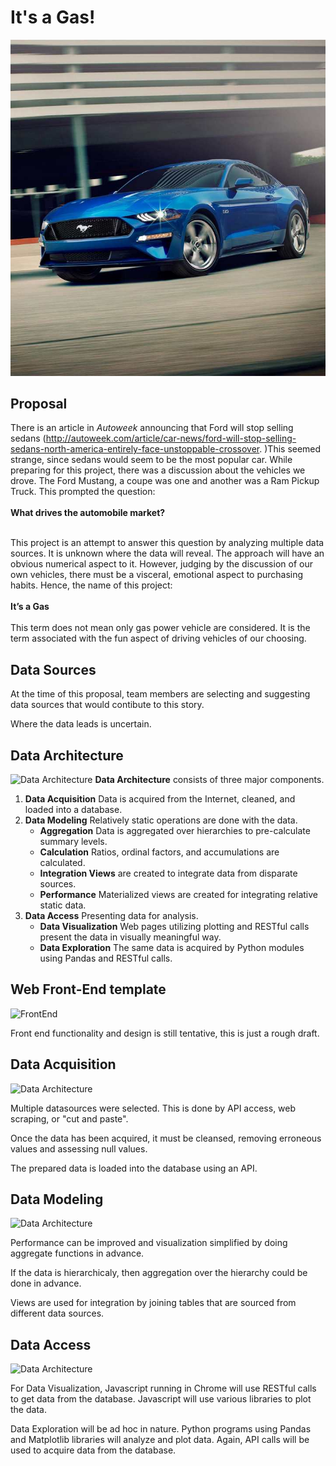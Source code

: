 # It's a Gas!
![It's a Gas!](proposal/cq5dam.web.768.768.jpeg)
## Proposal


There is an article in *Autoweek* announcing  that Ford will stop selling sedans (http://autoweek.com/article/car-news/ford-will-stop-selling-sedans-north-america-entirely-face-unstoppable-crossover. )This seemed strange, since sedans would seem to be the most popular car.  While preparing for this project, there was a discussion about the vehicles we drove.  The Ford Mustang, a coupe was one and another was a Ram Pickup Truck.  This prompted the question:<br/><br/><b>What drives the automobile market?</b><br/><br/>

This project is an attempt to answer this question by analyzing multiple data sources.  It is unknown where the data will reveal.  The approach will have an obvious numerical aspect to it.  However, judging by  the discussion of our own vehicles, there must be a visceral, emotional aspect to purchasing habits.  Hence, the name of this project:<br/><br/><b>It’s a Gas</b><br/><br/>This term does not mean only gas power vehicle are considered.  It is the term associated with the fun aspect of driving vehicles of our choosing.


## Data Sources
At the time of this proposal, team members are selecting and suggesting data sources that would contibute to this story.

Where the data leads is uncertain.

## Data Architecture

![Data Architecture](Architecture.PNG)
__Data Architecture__ consists of three major components.
1. __Data Acquisition__ Data is acquired from the Internet, cleaned, and loaded into a database.
2. __Data Modeling__ Relatively static operations are done with the data.
    * __Aggregation__ Data is aggregated over hierarchies to pre-calculate summary levels.
    * __Calculation__ Ratios, ordinal factors, and accumulations are calculated.
    * __Integration Views__ are created to integrate data from disparate sources.
    * __Performance__ Materialized views are created for integrating relative static data.
3. __Data Access__ Presenting data for analysis.
    * __Data Visualization__  Web pages utilizing plotting and RESTful calls present the data in visually meaningful way.
    * __Data Exploration__ The same data is acquired by Python modules using Pandas and RESTful calls.


## Web Front-End template
![FrontEnd](Websitemockup.JPG)

Front end functionality and design is still tentative, this is just a rough draft.


## Data Acquisition

![Data Architecture](Acquisition.PNG)

Multiple datasources were selected.  This is done by API access, web scraping, or "cut and paste".

Once the data has been acquired, it must be cleansed, removing erroneous values and assessing null values.

The prepared data is loaded into the database using an API.

## Data Modeling

![Data Architecture](Modeling.PNG)

Performance can be improved and visualization simplified by doing aggregate functions in advance.

If the data is hierarchicaly, then aggregation over the hierarchy could be done in advance.

Views are used for integration by joining tables that are sourced from different data sources.



## Data Access

![Data Architecture](Access.PNG)

For Data Visualization, Javascript running in Chrome will use RESTful calls to get data from the database.  Javascript will use various libraries to plot the data.

Data Exploration will be ad hoc in nature.  Python programs using Pandas and Matplotlib libraries will analyze and plot data.  Again, API calls will be used to acquire data from the database.
